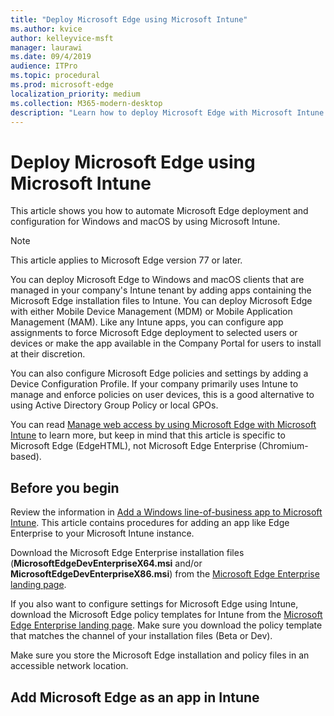 ```yaml
---
title: "Deploy Microsoft Edge using Microsoft Intune"
ms.author: kvice
author: kelleyvice-msft
manager: laurawi
ms.date: 09/4/2019
audience: ITPro
ms.topic: procedural
ms.prod: microsoft-edge
localization_priority: medium
ms.collection: M365-modern-desktop
description: "Learn how to deploy Microsoft Edge with Microsoft Intune."
---
```


# Deploy Microsoft Edge using Microsoft Intune

This article shows you how to automate Microsoft Edge deployment and configuration for Windows and macOS by using Microsoft Intune.

>[!NOTE]
>This article applies to Microsoft Edge version 77 or later.

You can deploy Microsoft Edge to Windows and macOS clients that are managed in your company's Intune tenant by adding apps containing the Microsoft Edge installation files to Intune. You can deploy Microsoft Edge with either Mobile Device Management (MDM) or Mobile Application Management (MAM). Like any Intune apps, you can configure app assignments to force Microsoft Edge deployment to selected users or devices or make the app available in the Company Portal for users to install at their discretion.

You can also configure Microsoft Edge policies and settings by adding a Device Configuration Profile. If your company primarily uses Intune to manage and enforce policies on user devices, this is a good alternative to using Active Directory Group Policy or local GPOs.

You can read [Manage web access by using Microsoft Edge with Microsoft Intune](https://docs.microsoft.com/en-us/intune/manage-microsoft-edge) to learn more, but keep in mind that this article is specific to Microsoft Edge (EdgeHTML), not Microsoft Edge Enterprise (Chromium-based).

## Before you begin

Review the information in [Add a Windows line-of-business app to Microsoft Intune](https://docs.microsoft.com/en-us/intune/lob-apps-windows). This article contains procedures for adding an app like Edge Enterprise to your Microsoft Intune instance.

Download the Microsoft Edge Enterprise installation files (**MicrosoftEdgeDevEnterpriseX64.msi** and/or **MicrosoftEdgeDevEnterpriseX86.msi**) from the [Microsoft Edge Enterprise landing page](https://aka.ms/EdgeEnterprise).

If you also want to configure settings for Microsoft Edge using Intune, download the Microsoft Edge policy templates for Intune from the [Microsoft Edge Enterprise landing page](https://aka.ms/EdgeEnterprise). Make sure you download the policy template that matches the channel of your installation files (Beta or Dev).

Make sure you store the Microsoft Edge installation and policy files in an accessible network location.

## Add Microsoft Edge as an app in Intune

